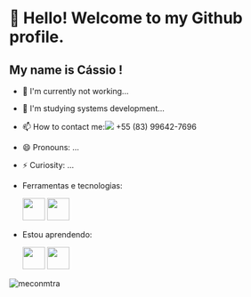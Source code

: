 # 👋 Hello! Welcome to my Github profile.
## My name is Cássio !
- 🔭 I'm currently not working...
- 🌱 I'm studying systems development...
- 📫 How to contact me:<img src="https://img.icons8.com/officexs/16/000000/whatsapp.png"/> +55 (83) 99642-7696
- 😄 Pronouns: ...
- ⚡ Curiosity: ...                                                 


- Ferramentas e tecnologias:



  <img src="https://cdn.jsdelivr.net/gh/devicons/devicon/icons/python/python-original-wordmark.svg" width="40" height="40"/>
  <img src="https://cdn.jsdelivr.net/gh/devicons/devicon/icons/git/git-original.svg" width="40" height="40"/>



- Estou aprendendo: 

  <img src="https://cdn.jsdelivr.net/gh/devicons/devicon/icons/html5/html5-original.svg" width="40" height="40" />
  <img src="https://cdn.jsdelivr.net/gh/devicons/devicon/icons/css3/css3-original.svg" width="40" height="40" />

![meconmtra](https://user-images.githubusercontent.com/97806657/150201581-ff69f5cb-c538-4baf-b80c-dac4da3320bd.gif) 
